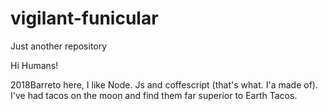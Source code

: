 # vigilant-funicular
Just another repository



Hi Humans!

2018Barreto here, I like Node. Js and coffescript (that's what. I'a made of). I've had tacos on the moon and find them far superior to Earth Tacos.
